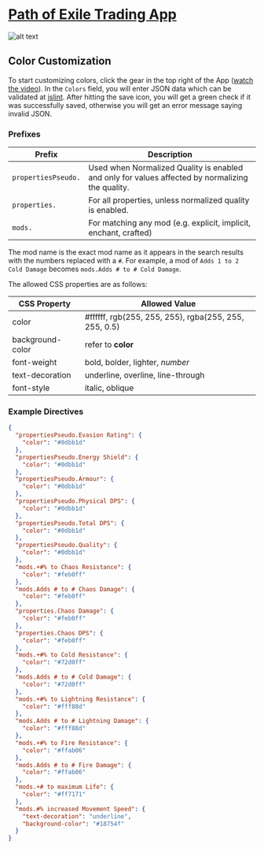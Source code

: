 # [Path of Exile Trading App](https://poeapp.com)

![alt text](http://i.imgur.com/CIHAh4W.png "Color Customization")

## Color Customization

To start customizing colors, click the gear in the top right of the App ([watch the video](https://gfycat.com/achingwillingdrake)).  In the `Colors` field, you will enter JSON data which can be validated at [jslint](http://www.jslint.com/).  After hitting the save icon, you will get a green check if it was successfully saved, otherwise you will get an error message saying invalid JSON.

### Prefixes

| Prefix | Description |
| --- | --- |
| `propertiesPseudo.` | Used when Normalized Quality is enabled and only for values affected by normalizing the quality. |
| `properties.` | For all properties, unless normalized quality is enabled. |
| `mods.` | For matching any mod (e.g. explicit, implicit, enchant, crafted) |

The mod name is the exact mod name as it appears in the search results with the numbers replaced with a `#`.  For example, a mod of `Adds 1 to 2 Cold Damage` becomes `mods.Adds # to # Cold Damage`.

The allowed CSS properties are as follows:

| CSS Property | Allowed Value |
| --- | --- |
| color | #ffffff, rgb(255, 255, 255), rgba(255, 255, 255, 0.5) |
| background-color | refer to **color** |
| font-weight | bold, bolder, lighter, _number_ |
| text-decoration | underline, overline, line-through |
| font-style | italic, oblique |

### Example Directives

```json
{
  "propertiesPseudo.Evasion Rating": {
    "color": "#0dbb1d"
  },
  "propertiesPseudo.Energy Shield": {
    "color": "#0dbb1d"
  },
  "propertiesPseudo.Armour": {
    "color": "#0dbb1d"
  },
  "propertiesPseudo.Physical DPS": {
    "color": "#0dbb1d"
  },
  "propertiesPseudo.Total DPS": {
    "color": "#0dbb1d"
  },
  "propertiesPseudo.Quality": {
    "color": "#0dbb1d"
  },
  "mods.+#% to Chaos Resistance": {
    "color": "#feb0ff"
  },
  "mods.Adds # to # Chaos Damage": {
    "color": "#feb0ff"
  },
  "properties.Chaos Damage": {
    "color": "#feb0ff"
  },
  "properties.Chaos DPS": {
    "color": "#feb0ff"
  },
  "mods.+#% to Cold Resistance": {
    "color": "#72d0ff"
  },
  "mods.Adds # to # Cold Damage": {
    "color": "#72d0ff"
  },
  "mods.+#% to Lightning Resistance": {
    "color": "#fff88d"
  },
  "mods.Adds # to # Lightning Damage": {
    "color": "#fff88d"
  },
  "mods.+#% to Fire Resistance": {
    "color": "#ffab06"
  },
  "mods.Adds # to # Fire Damage": {
    "color": "#ffab06"
  },
  "mods.+# to maximum Life": {
    "color": "#ff7171"
  },
  "mods.#% increased Movement Speed": {
    "text-decoration": "underline",
    "background-color": "#18754f"
  }
}
```
